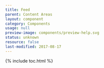 ```yaml
---
title: Feed
parent: Content Areas
layout: component
category: Components
usage: null
preview-image: components/preview-help.svg
status: unknown
resource: false
last-modified: 2017-08-17
---
```


{% include toc.html %}

<section class="static-section" markdown="1">

<!-- unknown -->

</section>
